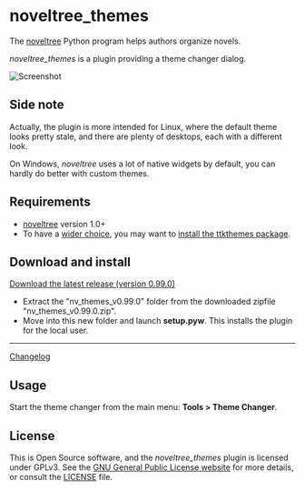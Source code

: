 # noveltree_themes

The [noveltree](https://peter88213.github.io/noveltree/) Python program helps authors organize novels.  

*noveltree_themes* is a plugin providing a theme changer dialog. 

![Screenshot](Screenshots/screen01.png)

## Side note

Actually, the plugin is more intended for Linux, where the default theme looks pretty stale, and there are plenty of desktops, each with a different look.

On Windows, *noveltree* uses a lot of native widgets by default, you can hardly do better with custom themes.

## Requirements

- [noveltree](https://peter88213.github.io/noveltree/) version 1.0+
- To have a [wider choice](https://ttkthemes.readthedocs.io/en/latest/themes.html), you may want to [install the ttkthemes package](https://ttkthemes.readthedocs.io/en/latest/installation.html).

## Download and install

[Download the latest release (version 0.99.0)](https://github.com/peter88213/noveltree_themes/raw/main/dist/nv_themes_v0.99.0.zip)

- Extract the "nv_themes_v0.99.0" folder from the downloaded zipfile "nv_themes_v0.99.0.zip".
- Move into this new folder and launch **setup.pyw**. This installs the plugin for the local user.

---

[Changelog](changelog)

## Usage

Start the theme changer from the main menu: **Tools > Theme Changer**.

## License

This is Open Source software, and the *noveltree_themes* plugin is licensed under GPLv3. See the
[GNU General Public License website](https://www.gnu.org/licenses/gpl-3.0.en.html) for more
details, or consult the [LICENSE](https://github.com/peter88213/noveltree_themes/blob/main/LICENSE) file.
